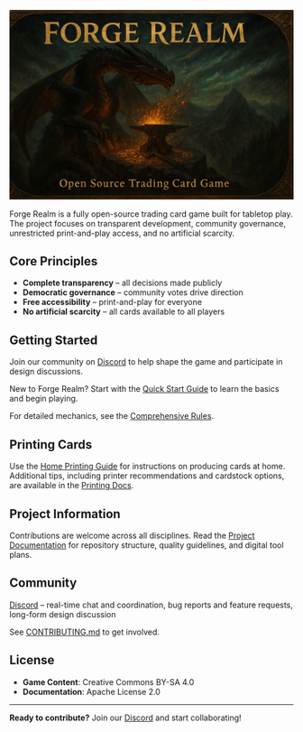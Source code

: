 <p align="center">
  <img src="https://github.com/dunamismax/images/blob/main/forge-realm/forge-realm-alt.png" alt="Forge Realm - Open Source Trading Card Game" width="600" />
</p>

Forge Realm is a fully open-source trading card game built for tabletop play. The project focuses on transparent development, community governance, unrestricted print-and-play access, and no artificial scarcity.

## Core Principles

- **Complete transparency** – all decisions made publicly
- **Democratic governance** – community votes drive direction
- **Free accessibility** – print-and-play for everyone
- **No artificial scarcity** – all cards available to all players

## Getting Started

Join our community on [Discord](https://discord.gg/KQTY8DfY) to help shape the game and participate in design discussions.

New to Forge Realm? Start with the [Quick Start Guide](docs/gameplay/quick-start.md) to learn the basics and begin playing.

For detailed mechanics, see the [Comprehensive Rules](docs/gameplay/comprehensive-rules.md).

## Printing Cards

Use the [Home Printing Guide](docs/printing/home-printing-guide.md) for instructions on producing cards at home. Additional tips, including printer recommendations and cardstock options, are available in the [Printing Docs](docs/printing/).

## Project Information

Contributions are welcome across all disciplines. Read the [Project Documentation](docs/project/) for repository structure, quality guidelines, and digital tool plans.

## Community

[Discord](https://discord.gg/KQTY8DfY) – real-time chat and coordination, bug reports and feature requests, long-form design discussion

See [CONTRIBUTING.md](CONTRIBUTING.md) to get involved.

## License

- **Game Content**: Creative Commons BY-SA 4.0
- **Documentation**: Apache License 2.0

---

**Ready to contribute?** Join our [Discord](https://discord.gg/KQTY8DfY) and start collaborating!

